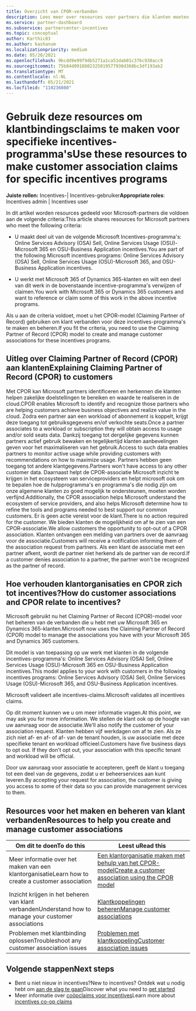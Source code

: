 ```yaml
---
title: Overzicht van CPOR-verbanden
description: Lees meer over resources voor partners die klanten moeten koppelen aan specifieke incentives-programma's via het Claiming Partner of Record (CPOR)-model.
ms.service: partner-dashboard
ms.subservice: partnercenter-incentives
ms.topic: conceptual
author: Karthic83
ms.author: kashanum
ms.localizationpriority: medium
ms.date: 05/20/2021
ms.openlocfilehash: 9bcdd9e99f9db5271a1ca51dab01c376c938acc9
ms.sourcegitcommit: 75b84d0918802325019577930d368bc3df193ab2
ms.translationtype: MT
ms.contentlocale: nl-NL
ms.lasthandoff: 05/21/2021
ms.locfileid: "110236080"
---
```

# <a name="use-these-resources-to-make-customer-association-claims-for-specific-incentives-programs"></a><span data-ttu-id="1d1c1-103">Gebruik deze resources om klantbindingsclaims te maken voor specifieke incentives-programma's</span><span class="sxs-lookup"><span data-stu-id="1d1c1-103">Use these resources to make customer association claims for specific incentives programs</span></span>

<span data-ttu-id="1d1c1-104">**Juiste rollen:** Incentives-| Incentives-gebruiker</span><span class="sxs-lookup"><span data-stu-id="1d1c1-104">**Appropriate roles**: Incentives admin | Incentives user</span></span>

<span data-ttu-id="1d1c1-105">In dit artikel worden resources gedeeld voor Microsoft-partners die voldoen aan de volgende criteria:</span><span class="sxs-lookup"><span data-stu-id="1d1c1-105">This article shares resources for Microsoft partners who meet the following criteria:</span></span>

- <span data-ttu-id="1d1c1-106">U maakt deel uit van de volgende Microsoft Incentives-programma's: Online Services Advisory (OSA) Sell, Online Services Usage (OSU)-Microsoft 365 en OSU-Business Application incentives.</span><span class="sxs-lookup"><span data-stu-id="1d1c1-106">You are part of the following Microsoft incentives programs: Online Services Advisory (OSA) Sell, Online Services Usage (OSU)-Microsoft 365, and OSU-Business Application incentives.</span></span>

- <span data-ttu-id="1d1c1-107">U werkt met Microsoft 365 of Dynamics 365-klanten en wilt een deel van dit werk in de bovenstaande incentive-programma's verwijzen of claimen.</span><span class="sxs-lookup"><span data-stu-id="1d1c1-107">You work with Microsoft 365 or Dynamics 365 customers and want to reference or claim some of this work in the above incentive programs.</span></span>

<span data-ttu-id="1d1c1-108">Als u aan de criteria voldoet, moet u het CPOR-model (Claiming Partner of Record) gebruiken om klant verbanden voor deze incentives-programma's te maken en beheren.</span><span class="sxs-lookup"><span data-stu-id="1d1c1-108">If you fit the criteria, you need to use the Claiming Partner of Record (CPOR) model to create and manage customer associations for these incentives programs.</span></span>

## <a name="explaining-claiming-partner-of-record-cpor-to-customers"></a><span data-ttu-id="1d1c1-109">Uitleg over Claiming Partner of Record (CPOR) aan klanten</span><span class="sxs-lookup"><span data-stu-id="1d1c1-109">Explaining Claiming Partner of Record (CPOR) to customers</span></span>

<span data-ttu-id="1d1c1-110">Met CPOR kan Microsoft partners identificeren en herkennen die klanten helpen zakelijke doelstellingen te bereiken en waarde te realiseren in de cloud.</span><span class="sxs-lookup"><span data-stu-id="1d1c1-110">CPOR enables Microsoft to identify and recognize those partners who are helping customers achieve business objectives and realize value in the cloud.</span></span> <span data-ttu-id="1d1c1-111">Zodra een partner aan een workload of abonnement is koppelt, krijgt deze toegang tot gebruiksgegevens en/of verkochte seats.</span><span class="sxs-lookup"><span data-stu-id="1d1c1-111">Once a partner associates to a workload or subscription they will obtain access to usage and/or sold seats data.</span></span> <span data-ttu-id="1d1c1-112">Dankzij toegang tot dergelijke gegevens kunnen partners actief gebruik bewaken en tegelijkertijd klanten aanbevelingen geven voor het maximaliseren van het gebruik.</span><span class="sxs-lookup"><span data-stu-id="1d1c1-112">Access to such data enables partners to monitor active usage while providing customers with recommendations on how to maximize usage.</span></span> <span data-ttu-id="1d1c1-113">Partners hebben geen toegang tot andere klantgegevens.</span><span class="sxs-lookup"><span data-stu-id="1d1c1-113">Partners won't have access to any other customer data.</span></span> <span data-ttu-id="1d1c1-114">Daarnaast helpt de CPOR-associatie Microsoft inzicht te krijgen in het ecosysteem van serviceproviders en helpt microsoft ook om te bepalen hoe de hulpprogramma's en programma's die nodig zijn om onze algemene klanten zo goed mogelijk te ondersteunen, moeten worden verfijnd.</span><span class="sxs-lookup"><span data-stu-id="1d1c1-114">Additionally, the CPOR association helps Microsoft understand the ecosystem of service providers, and also helps Microsoft determine how to refine the tools and programs needed to best support our common customers.</span></span> <span data-ttu-id="1d1c1-115">Er is geen actie vereist voor de klant.</span><span class="sxs-lookup"><span data-stu-id="1d1c1-115">There is no action required for the customer.</span></span> <span data-ttu-id="1d1c1-116">We bieden klanten de mogelijkheid om af te zien van een CPOR-associatie.</span><span class="sxs-lookup"><span data-stu-id="1d1c1-116">We allow customers the opportunity to opt-out of a CPOR association.</span></span> <span data-ttu-id="1d1c1-117">Klanten ontvangen een melding van partners over de aanvraag voor de associatie.</span><span class="sxs-lookup"><span data-stu-id="1d1c1-117">Customers will receive a notification informing them of the association request from partners.</span></span> <span data-ttu-id="1d1c1-118">Als een klant de associatie met een partner afkent, wordt de partner niet herkend als de partner van de record.</span><span class="sxs-lookup"><span data-stu-id="1d1c1-118">If a customer denies association to a partner, the partner won't be recognized as the partner of record.</span></span>

## <a name="how-do-customer-associations-and-cpor-relate-to-incentives"></a><span data-ttu-id="1d1c1-119">Hoe verhouden klantorganisaties en CPOR zich tot incentives?</span><span class="sxs-lookup"><span data-stu-id="1d1c1-119">How do customer associations and CPOR relate to incentives?</span></span>

<span data-ttu-id="1d1c1-120">Microsoft gebruikt nu het Claiming Partner of Record (CPOR)-model voor het beheren van de verbanden die u hebt met uw Microsoft 365 en Dynamics 365-klanten.</span><span class="sxs-lookup"><span data-stu-id="1d1c1-120">Microsoft now uses the Claiming Partner of Record (CPOR) model to manage the associations you have with your Microsoft 365 and Dynamics 365 customers.</span></span>

<span data-ttu-id="1d1c1-121">Dit model is van toepassing op uw werk met klanten in de volgende incentives-programma's: Online Services Advisory (OSA) Sell, Online Services Usage (OSU)-Microsoft 365 en OSU-Business Application incentives.</span><span class="sxs-lookup"><span data-stu-id="1d1c1-121">This model applies to your work with customers in the following incentives programs: Online Services Advisory (OSA) Sell, Online Services Usage (OSU)-Microsoft 365, and OSU-Business Application incentives.</span></span>

<span data-ttu-id="1d1c1-122">Microsoft valideert alle incentives-claims.</span><span class="sxs-lookup"><span data-stu-id="1d1c1-122">Microsoft validates all incentives claims.</span></span>

<span data-ttu-id="1d1c1-123">Op dit moment kunnen we u om meer informatie vragen.</span><span class="sxs-lookup"><span data-stu-id="1d1c1-123">At this point, we may ask you for more information.</span></span> <span data-ttu-id="1d1c1-124">We stellen de klant ook op de hoogte van uw aanvraag voor de associatie.</span><span class="sxs-lookup"><span data-stu-id="1d1c1-124">We'll also notify the customer of your association request.</span></span> <span data-ttu-id="1d1c1-125">Klanten hebben vijf werkdagen om af te zien. Als ze zich niet af- en af- of af- van de tenant houden, is uw associatie met deze specifieke tenant en workload officieel.</span><span class="sxs-lookup"><span data-stu-id="1d1c1-125">Customers have five business days to opt out. If they don't opt out, your association with this specific tenant and workload will be official.</span></span>

<span data-ttu-id="1d1c1-126">Door uw aanvraag voor associatie te accepteren, geeft de klant u toegang tot een deel van de gegevens, zodat u er beheerservices aan kunt leveren.</span><span class="sxs-lookup"><span data-stu-id="1d1c1-126">By accepting your request for association, the customer is giving you access to some of their data so you can provide management services to them.</span></span> 

## <a name="resources-to-help-you-create-and-manage-customer-associations"></a><span data-ttu-id="1d1c1-127">Resources voor het maken en beheren van klant verbanden</span><span class="sxs-lookup"><span data-stu-id="1d1c1-127">Resources to help you create and manage customer associations</span></span>


|  <span data-ttu-id="1d1c1-128">**Om dit te doen**</span><span class="sxs-lookup"><span data-stu-id="1d1c1-128">**To do this**</span></span>  |  <span data-ttu-id="1d1c1-129">**Leest u**</span><span class="sxs-lookup"><span data-stu-id="1d1c1-129">**Read this**</span></span>  |
|--------------|-----------|
| <span data-ttu-id="1d1c1-130">Meer informatie over het maken van een klantorganisatie</span><span class="sxs-lookup"><span data-stu-id="1d1c1-130">Learn how to create a customer association</span></span>  | [<span data-ttu-id="1d1c1-131">Een klantorganisatie maken met behulp van het CPOR-model</span><span class="sxs-lookup"><span data-stu-id="1d1c1-131">Create a customer association using the CPOR model</span></span>](submit-osa-claim.md)  |
|<span data-ttu-id="1d1c1-132">Inzicht krijgen in het beheren van klant verbanden</span><span class="sxs-lookup"><span data-stu-id="1d1c1-132">Understand how to manage your customer associations</span></span>  | [<span data-ttu-id="1d1c1-133">Klantkoppelingen beheren</span><span class="sxs-lookup"><span data-stu-id="1d1c1-133">Manage customer associations</span></span>](incentives-manage-customer-associations.md)  |
|<span data-ttu-id="1d1c1-134">Problemen met klantbinding oplossen</span><span class="sxs-lookup"><span data-stu-id="1d1c1-134">Troubleshoot any customer association issues</span></span>  | [<span data-ttu-id="1d1c1-135">Problemen met klantkoppeling</span><span class="sxs-lookup"><span data-stu-id="1d1c1-135">Customer association issues</span></span>](incentives-customer-association-issues.md)  |

## <a name="next-steps"></a><span data-ttu-id="1d1c1-136">Volgende stappen</span><span class="sxs-lookup"><span data-stu-id="1d1c1-136">Next steps</span></span>

- <span data-ttu-id="1d1c1-137">Bent u niet nieuw in incentives?</span><span class="sxs-lookup"><span data-stu-id="1d1c1-137">New to incentives?</span></span> <span data-ttu-id="1d1c1-138">Ontdek wat u nodig hebt om [aan de slag te gaan](incentives-get-started-intro.md)</span><span class="sxs-lookup"><span data-stu-id="1d1c1-138">Discover what you need to [get started](incentives-get-started-intro.md)</span></span>
- <span data-ttu-id="1d1c1-139">Meer informatie over [coöpclaims voor incentives](claims-overview.md)</span><span class="sxs-lookup"><span data-stu-id="1d1c1-139">Learn more about [incentives co-op claims](claims-overview.md)</span></span>
